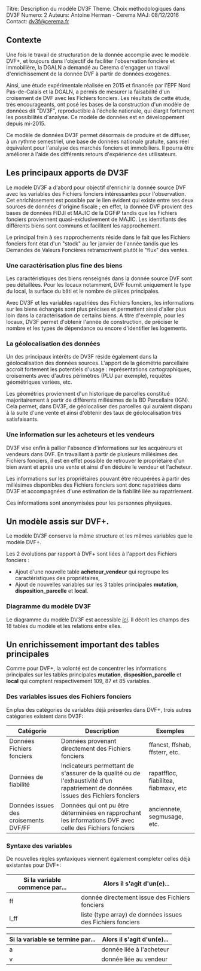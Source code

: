 Titre: Description du modèle DV3F
Theme: Choix méthodologiques dans DV3F
Numero: 2
Auteurs: Antoine Herman - Cerema
MAJ: 08/12/2016
Contact: dv3f@cerema.fr


## Contexte

Une fois le travail de structuration de la donnée accomplie avec le modèle DVF+, et toujours dans l'objectif de faciliter l'observation foncière et immobilière, la DGALN a demandé au Cerema d'engager un travail d'enrichissement de la donnée DVF à partir de données exogènes. 

Ainsi, une étude expérimentale réalisée en 2015 et financée par l'EPF Nord Pas-de-Calais et la DGALN, a permis de mesurer la faisabilité d'un croisement de DVF avec les Fichiers fonciers. Les résultats de cette étude, très encourageants, ont posé les bases de la construction d'un modèle de données dit "DV3F", reproductible à l'échelle nationale, qui élargit fortement les possibilités d'analyse. Ce modèle de données est en développement depuis mi-2015.

Ce modèle de données DV3F permet désormais de produire et de diffuser, à un rythme semestriel, une base de données nationale gratuite, sans réel équivalent pour l'analyse des marchés fonciers et immobiliers. Il pourra être améliorer à l'aide des différents retours d'expérience des utilisateurs.

## Les principaux apports de DV3F

Le modèle DV3F a d'abord pour objectif d'enrichir la donnée source DVF avec les variables des Fichiers fonciers intéressantes pour l'observation. Cet enrichissement est possible par le lien évident qui existe entre ses deux sources de données d'origine fiscale ; en effet, la donnée DVF provient des bases de données FIDJI et MAJIC de la DGFiP tandis que les Fichiers fonciers proviennent quasi-exclusivement de MAJIC. Les identifiants des différents biens sont communs et facilitent les rapprochement.

Le principal frein à ses rapprochements réside dans le fait que les Fichiers fonciers font état d'un "stock" au 1er janvier de l'année tandis que les Demandes de Valeurs Foncières retranscrivent plutôt le "flux" des ventes.   

### Une caractérisation plus fine des biens

Les caractéristiques des biens renseignés dans la donnée source DVF sont peu détaillées. Pour les locaux notamment, DVF
fournit uniquement le type du local, la surface du bâti et le nombre de pièces principales. 

Avec DV3F et les variables rapatriées des Fichiers fonciers, les informations sur les biens échangés sont plus précises et
permettent ainsi d'aller plus loin dans la caractérisation de certains biens. A titre d'exemple, pour les locaux, DV3F permet d'obtenir l'année de construction, de préciser le nombre et les types de dépendance ou encore d'identifier les logements.  

### La géolocalisation des données

Un des principaux intérêts de DV3F réside également dans la géolocalisation des données sources. L'apport de la géométrie parcellaire  accroit fortement les potentiels d'usage : représentations cartographiques, croisements avec d'autres périmètres (PLU par exemple), requêtes géométriques variées, etc. 

Les géométries proviennent d'un historique de parcelles constitué majoritairement à partir de différents
millésimes de la BD Parcellaire (IGN). Cela permet, dans DV3F, de géolocaliser des parcelles qui auraient disparu 
à la suite d'une vente et ainsi d'obtenir des taux de géolocalisation très satisfaisants. 

### Une information sur les acheteurs et les vendeurs

DV3F vise enfin à pallier l'absence d'informations sur les acquéreurs et vendeurs dans DVF. En travaillant à partir de plusieurs
millésimes des Fichiers fonciers, il est en effet possible de retrouver le propriétaire d'un bien avant et après une vente et
ainsi d'en déduire le vendeur et l'acheteur.

Les informations sur les propriétaires pouvant être récupérées à partir des millésimes disponibles des Fichiers fonciers sont donc rapatriées dans DV3F et accompagnées d'une estimation de la fiabilité liée au rapatriement.

Ces informations sont anonymisées pour les personnes physiques.  

## Un modèle assis sur DVF+.

Le modèle DV3F conserve la même structure et les mêmes variables que le modèle DVF+. 

Les 2 évolutions par rapport à DVF+ sont liées à l'apport des Fichiers fonciers :

* Ajout d'une nouvelle table **acheteur_vendeur** qui regroupe les caractéristiques des propriétaires,
* Ajout de nouvelles variables sur les 3 tables principales **mutation**, **disposition_parcelle** et **local**.

### Diagramme du modèle DV3F

Le diagramme du modèle DV3F est accessible [*ici*](ressources/modele_dv3f.png "Modèle DV3F").  Il décrit les champs des
18 tables du modèle et les relations entre elles. 


## Un enrichissement important des tables principales

Comme pour DVF+, la volonté est de concentrer les informations principales sur les tables principales **mutation**, **disposition_parcelle** et **local** qui comptent respectivement 109, 87 et 85 variables.

### Des variables issues des Fichiers fonciers

En plus des catégories de variables déjà présentes dans DVF+, trois autres catégories existent dans DV3F:

| Catégorie | Description  | Exemples |
|-----------|-----------------------|-------------------|
| Données Fichiers fonciers | Données provenant directement des Fichiers fonciers | ffancst, ffshab, ffsterr, etc. |
| Données de fiabilité | Indicateurs permettant de s'assurer de la qualité ou de l'exhaustivité d'un rapatriement de données issues des Fichiers fonciers | rapatffloc, fiabilitea, fiabmaxv, etc |
| Données issues des croisements DVF/FF | Données qui ont pu être déterminées en rapprochant les informations DVF avec celle des Fichiers fonciers | anciennete, segmusage, etc. |


### Syntaxe des variables

De nouvelles règles syntaxiques viennent également completer celles déjà existantes pour DVF+:

| Si la variable commence par... | Alors il s'agit d'un(e)...              |
|--------------------------------|-----------------------------------------|
| ff | donnée directement issue des Fichiers fonciers |
| l_ff | liste (type array) de données issues des Fichiers fonciers |

| Si la variable se termine par... | Alors il s'agit d'un(e)...              |
|--------------------------------|-----------------------------------------|
| a | donnée liée à l'acheteur |
| v | donnée liée au vendeur |

